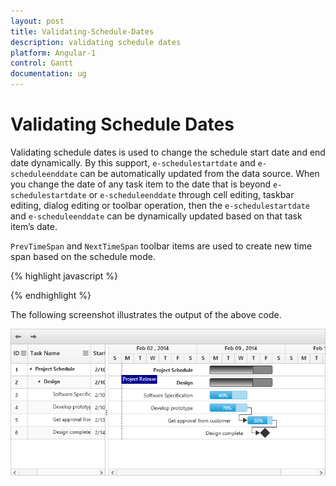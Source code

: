 ```yaml
---
layout: post
title: Validating-Schedule-Dates
description: validating schedule dates
platform: Angular-1
control: Gantt
documentation: ug
---
```


# Validating Schedule Dates

Validating schedule dates is used to change the schedule start date and end date dynamically. By this support, `e-schedulestartdate` and `e-scheduleenddate` can be automatically updated from the data source. When you change the date of any task item to the date that is beyond `e-schedulestartdate` or `e-scheduleenddate` through cell editing, taskbar editing, dialog editing or toolbar operation, then the `e-schedulestartdate` and `e-scheduleenddate` can be dynamically updated based on that task item’s date.

`PrevTimeSpan` and `NextTimeSpan` toolbar items are used to create new time span based on the schedule mode.

{% highlight javascript %}

<body ng-controller="GanttCtrl">
   <!--Add  Gantt control here-->    
   <div id="GanttContainer" ej-gantt
      //...
      e-schedulestartdate= "02/01/2014"
      e-scheduleenddate= "03/14/2016"
      e-toolbarsettings="toolbarSettings" 
      >
   </div>
  <script>
    var toolbarSettings= {
                showToolbar: true,
                    toolbarItems: [
                    ej.Gantt.ToolbarItems.PrevTimeSpan,
                    ej.Gantt.ToolbarItems.NextTimeSpan, ]
            }
    angular.module('listCtrl', ['ejangular'])
        .controller('GanttCtrl', function($scope) {
            //...
            $scope.toolbarSettings = "toolbarSettings";
        });
</script>
</body>

{% endhighlight %}

The following screenshot illustrates the output of the above code.

![](Validating-Schedule-Dates_images/Validating-Schedule-Dates_img1.png)

